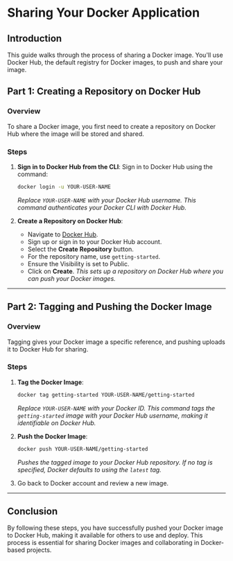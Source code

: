 # Sharing Your Docker Application

## Introduction

This guide walks through the process of sharing a Docker image. You'll use Docker Hub, the default registry for Docker images, to push and share your image.

## Part 1: Creating a Repository on Docker Hub

### Overview

To share a Docker image, you first need to create a repository on Docker Hub where the image will be stored and shared.

### Steps

1. **Sign in to Docker Hub from the CLI**:
   Sign in to Docker Hub using the command:
   ```bash
   docker login -u YOUR-USER-NAME
   ```
   _Replace `YOUR-USER-NAME` with your Docker Hub username. This command authenticates your Docker CLI with Docker Hub._

2. **Create a Repository on Docker Hub**:
   - Navigate to [Docker Hub](https://hub.docker.com/).
   - Sign up or sign in to your Docker Hub account.
   - Select the **Create Repository** button.
   - For the repository name, use `getting-started`.
   - Ensure the Visibility is set to Public.
   - Click on **Create**.
   _This sets up a repository on Docker Hub where you can push your Docker images._

---

## Part 2: Tagging and Pushing the Docker Image

### Overview

Tagging gives your Docker image a specific reference, and pushing uploads it to Docker Hub for sharing.

### Steps

1. **Tag the Docker Image**:
   ```bash
   docker tag getting-started YOUR-USER-NAME/getting-started
   ```
   _Replace `YOUR-USER-NAME` with your Docker ID. This command tags the `getting-started` image with your Docker Hub username, making it identifiable on Docker Hub._

2. **Push the Docker Image**:
   ```bash
   docker push YOUR-USER-NAME/getting-started
   ```
   _Pushes the tagged image to your Docker Hub repository. If no tag is specified, Docker defaults to using the `latest` tag._

3. Go back to Docker account and review a new image.

---

## Conclusion

By following these steps, you have successfully pushed your Docker image to Docker Hub, making it available for others to use and deploy. This process is essential for sharing Docker images and collaborating in Docker-based projects.
